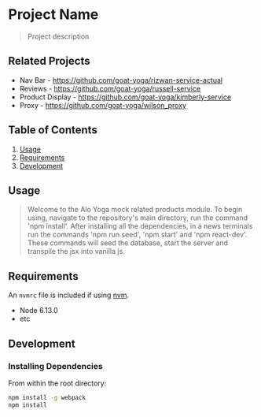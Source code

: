 # Project Name

> Project description

## Related Projects

  - Nav Bar - https://github.com/goat-yoga/rizwan-service-actual
  - Reviews - https://github.com/goat-yoga/russell-service
  - Product Display - https://github.com/goat-yoga/kimberly-service
  - Proxy - https://github.com/goat-yoga/wilson_proxy

## Table of Contents

1. [Usage](#Usage)
1. [Requirements](#requirements)
1. [Development](#development)

## Usage

> Welcome to the Alo Yoga mock related products module. To begin using, navigate to the repository's main directory, run the command 'npm install'. After installing all the dependencies, in a news terminals run the commands 'npm run seed', 'npm start' and 'npm react-dev'. These commands will seed the database, start the server and transpile the jsx into vanilla js.

## Requirements

An `nvmrc` file is included if using [nvm](https://github.com/creationix/nvm).

- Node 6.13.0
- etc

## Development

### Installing Dependencies

From within the root directory:

```sh
npm install -g webpack
npm install
```


